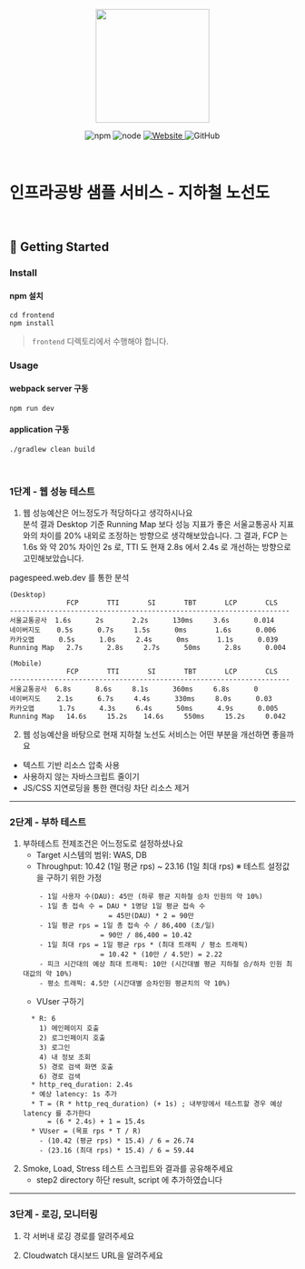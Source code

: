 <p align="center">
    <img width="200px;" src="https://raw.githubusercontent.com/woowacourse/atdd-subway-admin-frontend/master/images/main_logo.png"/>
</p>
<p align="center">
  <img alt="npm" src="https://img.shields.io/badge/npm-%3E%3D%205.5.0-blue">
  <img alt="node" src="https://img.shields.io/badge/node-%3E%3D%209.3.0-blue">
  <a href="https://edu.nextstep.camp/c/R89PYi5H" alt="nextstep atdd">
    <img alt="Website" src="https://img.shields.io/website?url=https%3A%2F%2Fedu.nextstep.camp%2Fc%2FR89PYi5H">
  </a>
  <img alt="GitHub" src="https://img.shields.io/github/license/next-step/atdd-subway-service">
</p>

<br>

# 인프라공방 샘플 서비스 - 지하철 노선도

<br>

## 🚀 Getting Started

### Install
#### npm 설치
```
cd frontend
npm install
```
> `frontend` 디렉토리에서 수행해야 합니다.

### Usage
#### webpack server 구동
```
npm run dev
```
#### application 구동
```
./gradlew clean build
```
<br>


### 1단계 - 웹 성능 테스트
1. 웹 성능예산은 어느정도가 적당하다고 생각하시나요  
분석 결과 Desktop 기준 Running Map 보다 성능 지표가 좋은 서울교통공사 지표와의 차이를 20% 내외로 조정하는 방향으로 생각해보았습니다.
그 결과, FCP 는 1.6s 와 약 20% 차이인 2s 로, TTI 도 현재 2.8s 에서 2.4s 로 개선하는 방향으로 고민해보았습니다.


pagespeed.web.dev 를 통한 분석
```
(Desktop)
              FCP       TTI       SI       TBT       LCP       CLS
---------------------------------------------------------------------
서울교통공사  1.6s      2s       2.2s      130ms     3.6s      0.014
네이버지도    0.5s      0.7s     1.5s      0ms       1.6s      0.006
카카오맵      0.5s      1.0s     2.4s      0ms       1.1s      0.039
Running Map   2.7s      2.8s     2.7s      50ms      2.8s      0.004
```
```
(Mobile)
              FCP       TTI       SI       TBT       LCP       CLS
---------------------------------------------------------------------
서울교통공사  6.8s      8.6s     8.1s      360ms     6.8s      0
네이버지도    2.1s      6.7s     4.4s      330ms     8.0s      0.03
카카오맵      1.7s      4.3s     6.4s      50ms      4.9s      0.005
Running Map   14.6s     15.2s    14.6s     550ms     15.2s     0.042  
```


2. 웹 성능예산을 바탕으로 현재 지하철 노선도 서비스는 어떤 부분을 개선하면 좋을까요
- 텍스트 기반 리소스 압축 사용
- 사용하지 않는 자바스크립트 줄이기
- JS/CSS 지연로딩을 통한 랜더링 차단 리소스 제거


---

### 2단계 - 부하 테스트
1. 부하테스트 전제조건은 어느정도로 설정하셨나요
    - Target 시스템의 범위: WAS, DB
    - Throughput: 10.42 (1일 평균 rps) ~ 23.16 (1일 최대 rps)
      ※ 테스트 설정값을 구하기 위한 가정
   ```
       - 1일 사용자 수(DAU): 45만 (하루 평균 지하철 승차 인원의 약 10%)
       - 1일 총 접속 수 = DAU * 1명당 1일 평균 접속 수
                        = 45만(DAU) * 2 = 90만
       - 1일 평균 rps = 1일 총 접속 수 / 86,400 (초/일)
                      = 90만 / 86,400 = 10.42
       - 1일 최대 rps = 1일 평균 rps * (최대 트래픽 / 평소 트래픽)
                      = 10.42 * (10만 / 4.5만) = 2.22
       - 피크 시간대의 예상 최대 트래픽: 10만 (시간대별 평균 지하철 승/하차 인원 최대값의 약 10%)
       - 평소 트래픽: 4.5만 (시간대별 승차인원 평균치의 약 10%)
   ```
    - VUser 구하기
   ```
     * R: 6
       1) 메인페이지 호출
       2) 로그인페이지 호출
       3) 로그인
       4) 내 정보 조회
       5) 경로 검색 화면 호출
       6) 경로 검색
     * http_req_duration: 2.4s
     * 예상 latency: 1s 추가
     * T = (R * http_req_duration) (+ 1s) ; 내부망에서 테스트할 경우 예상 latency 를 추가한다
         = (6 * 2.4s) + 1 = 15.4s
     * VUser = (목표 rps * T / R) 
       - (10.42 (평균 rps) * 15.4) / 6 = 26.74
       - (23.16 (최대 rps) * 15.4) / 6 = 59.44
   ```
2. Smoke, Load, Stress 테스트 스크립트와 결과를 공유해주세요
   - step2 directory 하단 result, script 에 추가하였습니다 

---

### 3단계 - 로깅, 모니터링
1. 각 서버내 로깅 경로를 알려주세요

2. Cloudwatch 대시보드 URL을 알려주세요

